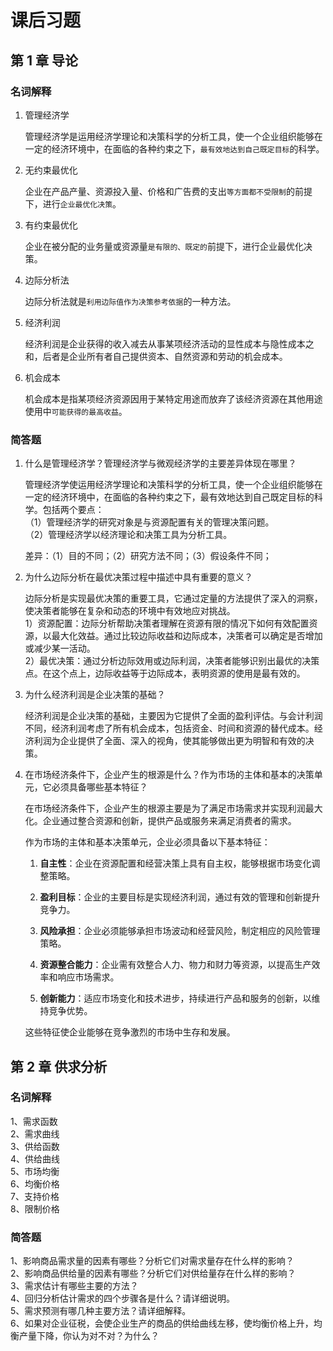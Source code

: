# 课后习题

## 第 1 章 导论

### 名词解释

1. 管理经济学

   管理经济学是运用经济学理论和决策科学的分析工具，使一个企业组织能够在一定的经济环境中，在面临的各种约束之下，`最有效地达到自己既定目标`的科学。

2. 无约束最优化

   企业在产品产量、资源投入量、价格和广告费的支出`等方面都不受限制`的前提下，进行`企业最优化决策`。

3. 有约束最优化

   企业在被分配的业务量或资源量`是有限的、既定的`前提下，进行企业最优化决策。

4. 边际分析法

   边际分析法就是`利用边际值作为决策参考依据`的一种方法。

5. 经济利润

   经济利润是企业获得的收入减去从事某项经济活动的显性成本与隐性成本之和，后者是企业所有者自己提供资本、自然资源和劳动的机会成本。

6. 机会成本

   机会成本是指某项经济资源因用于某特定用途而放弃了该经济资源在其他用途使用中`可能获得的最高收益`。

### 简答题

1. 什么是管理经济学？管理经济学与微观经济学的主要差异体现在哪里？

   管理经济学使运用经济学理论和决策科学的分析工具，使一个企业组织能够在一定的经济环境中，在面临的各种约束之下，最有效地达到自己既定目标的科学。包括两个要点：  
   （1）管理经济学的研究对象是与资源配置有关的管理决策问题。  
   （2）管理经济学以经济理论和决策工具为分析工具。

   差异：（1）目的不同；（2）研究方法不同；（3）假设条件不同；

2. 为什么边际分析在最优决策过程中描述中具有重要的意义？

   边际分析是实现最优决策的重要工具，它通过定量的方法提供了深入的洞察，使决策者能够在复杂和动态的环境中有效地应对挑战。  
   1）资源配置：边际分析帮助决策者理解在资源有限的情况下如何有效配置资源，以最大化效益。通过比较边际收益和边际成本，决策者可以确定是否增加或减少某一活动。  
   2）最优决策：通过分析边际效用或边际利润，决策者能够识别出最优的决策点。在这个点上，边际收益等于边际成本，表明资源的使用是最有效的。

3. 为什么经济利润是企业决策的基础？

   经济利润是企业决策的基础，主要因为它提供了全面的盈利评估。与会计利润不同，经济利润考虑了所有机会成本，包括资金、时间和资源的替代成本。经济利润为企业提供了全面、深入的视角，使其能够做出更为明智和有效的决策。

4. 在市场经济条件下，企业产生的根源是什么？作为市场的主体和基本的决策单元，它必须具备哪些基本特征？

   在市场经济条件下，企业产生的根源主要是为了满足市场需求并实现利润最大化。企业通过整合资源和创新，提供产品或服务来满足消费者的需求。

   作为市场的主体和基本决策单元，企业必须具备以下基本特征：

   1. **自主性**：企业在资源配置和经营决策上具有自主权，能够根据市场变化调整策略。

   2. **盈利目标**：企业的主要目标是实现经济利润，通过有效的管理和创新提升竞争力。

   3. **风险承担**：企业必须能够承担市场波动和经营风险，制定相应的风险管理策略。

   4. **资源整合能力**：企业需有效整合人力、物力和财力等资源，以提高生产效率和响应市场需求。

   5. **创新能力**：适应市场变化和技术进步，持续进行产品和服务的创新，以维持竞争优势。

   这些特征使企业能够在竞争激烈的市场中生存和发展。

## 第 2 章 供求分析

### 名词解释

1、需求函数  
 2、需求曲线  
 3、供给函数  
 4、供给曲线  
 5、市场均衡  
 6、均衡价格  
 7、支持价格  
 8、限制价格

### 简答题

1、影响商品需求量的因素有哪些？分析它们对需求量存在什么样的影响？  
 2、影响商品供给量的因素有哪些？分析它们对供给量存在什么样的影响？  
 3、需求估计有哪些主要的方法？  
 4、回归分析估计需求的四个步骤各是什么？请详细说明。  
 5、需求预测有哪几种主要方法？请详细解释。  
 6、如果对企业征税，会使企业生产的商品的供给曲线左移，使均衡价格上升，均衡产量下降，你认为对不对？为什么？
